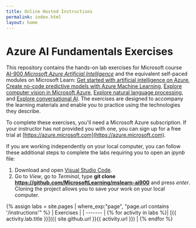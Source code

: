 ```yaml
---
title: Online Hosted Instructions
permalink: index.html
layout: home
---
```


# Azure AI Fundamentals Exercises

This repository contains the hands-on lab exercises for Microsoft course [AI-900 *Microsoft Azure Artificial Intelligence*](https://docs.microsoft.com/en-us/learn/certifications/courses/ai-900t00) and the equivalent self-paced modules on Microsoft Learn: [Get started with artificial intelligence on Azure](https://docs.microsoft.com/learn/paths/get-started-with-artificial-intelligence-on-azure/), [Create no-code predictive models with Azure Machine Learning](https://docs.microsoft.com/en-us/learn/paths/create-no-code-predictive-models-azure-machine-learning/),  [Explore computer vision in Microsoft Azure](https://docs.microsoft.com/learn/paths/explore-computer-vision-microsoft-azure/), [Explore natural language processing](https://docs.microsoft.com/learn/paths/explore-natural-language-processing/), and [Explore conversational AI](https://docs.microsoft.com/learn/paths/explore-conversational-ai/). The exercises are designed to accompany the learning materials and enable you to practice using the technologies they describe. 

To complete these exercises, you'll need a Microsoft Azure subscription. If your instructor has not provided you with one, you can sign up for a free trial at [https://azure.microsoft.com](https://azure.microsoft.com).

If you are working independently on your local computer, you can follow these additional steps to complete the labs requiring you to open an *ipynb* file:

1. Download and open [Visual Studio Code](https://code.visualstudio.com/Download).
2. Go to *View*, go to *Terminal*, type **git clone https://github.com/MicrosoftLearning/mslearn-ai900** and press *enter*. Cloning the project allows you to save your work on your local computer. 

{% assign labs = site.pages | where_exp:"page", "page.url contains '/instructions'" %}
| Exercises |
| ------- | 
{% for activity in labs  %}| [{{ activity.lab.title }}]({{ site.github.url }}{{ activity.url }}) |
{% endfor %}
